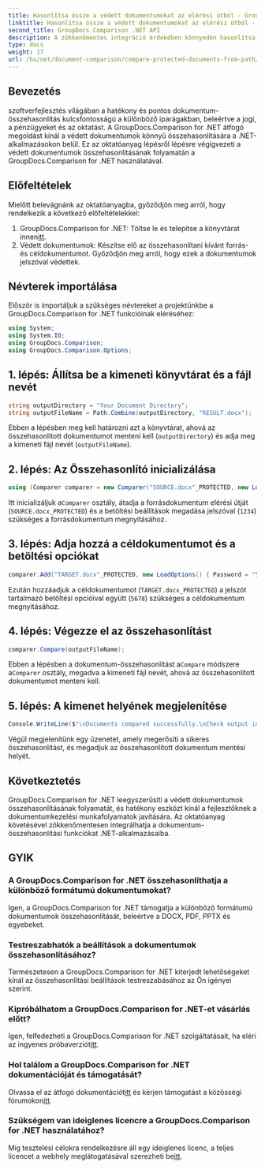 ```yaml
---
title: Hasonlítsa össze a védett dokumentumokat az elérési útból - GroupDocs.Comparison for .NET
linktitle: Hasonlítsa össze a védett dokumentumokat az elérési útból - GroupDocs.Comparison for .NET
second_title: GroupDocs.Comparison .NET API
description: A zökkenőmentes integráció érdekében könnyedén hasonlítsa össze a védett dokumentumokat a .NET-ben a GroupDocs.Comparison segítségével. Fokozza a dokumentumkezelési munkafolyamatot.
type: docs
weight: 17
url: /hu/net/document-comparison/compare-protected-documents-from-path/
---
```

## Bevezetés
szoftverfejlesztés világában a hatékony és pontos dokumentum-összehasonlítás kulcsfontosságú a különböző iparágakban, beleértve a jogi, a pénzügyeket és az oktatást. A GroupDocs.Comparison for .NET átfogó megoldást kínál a védett dokumentumok könnyű összehasonlítására a .NET-alkalmazásokon belül. Ez az oktatóanyag lépésről lépésre végigvezeti a védett dokumentumok összehasonlításának folyamatán a GroupDocs.Comparison for .NET használatával.
## Előfeltételek
Mielőtt belevágnánk az oktatóanyagba, győződjön meg arról, hogy rendelkezik a következő előfeltételekkel:
1.  GroupDocs.Comparison for .NET: Töltse le és telepítse a könyvtárat innen[itt](https://releases.groupdocs.com/comparison/net/).
2. Védett dokumentumok: Készítse elő az összehasonlítani kívánt forrás- és céldokumentumot. Győződjön meg arról, hogy ezek a dokumentumok jelszóval védettek.

## Névterek importálása
Először is importáljuk a szükséges névtereket a projektünkbe a GroupDocs.Comparison for .NET funkcióinak eléréséhez:
```csharp
using System;
using System.IO;
using GroupDocs.Comparison;
using GroupDocs.Comparison.Options;
```

## 1. lépés: Állítsa be a kimeneti könyvtárat és a fájl nevét
```csharp
string outputDirectory = "Your Document Directory";
string outputFileName = Path.Combine(outputDirectory, "RESULT.docx");
```
Ebben a lépésben meg kell határozni azt a könyvtárat, ahová az összehasonlított dokumentumot menteni kell (`outputDirectory`) és adja meg a kimeneti fájl nevét (`outputFileName`).
## 2. lépés: Az Összehasonlító inicializálása
```csharp
using (Comparer comparer = new Comparer("SOURCE.docx"_PROTECTED, new LoadOptions(){ Password = "1234" }))
```
 Itt inicializáljuk a`Comparer` osztály, átadja a forrásdokumentum elérési útját (`SOURCE.docx_PROTECTED`) és a betöltési beállítások megadása jelszóval (`1234`) szükséges a forrásdokumentum megnyitásához.
## 3. lépés: Adja hozzá a céldokumentumot és a betöltési opciókat
```csharp
comparer.Add("TARGET.docx"_PROTECTED, new LoadOptions() { Password = "5678" });
```
Ezután hozzáadjuk a céldokumentumot (`TARGET.docx_PROTECTED`) a jelszót tartalmazó betöltési opcióival együtt (`5678`) szükséges a céldokumentum megnyitásához.
## 4. lépés: Végezze el az összehasonlítást
```csharp
comparer.Compare(outputFileName);
```
 Ebben a lépésben a dokumentum-összehasonlítást a`Compare` módszere a`Comparer` osztály, megadva a kimeneti fájl nevét, ahová az összehasonlított dokumentumot menteni kell.
## 5. lépés: A kimenet helyének megjelenítése
```csharp
Console.WriteLine($"\nDocuments compared successfully.\nCheck output in {Directory.GetCurrentDirectory()}.");
```
Végül megjelenítünk egy üzenetet, amely megerősíti a sikeres összehasonlítást, és megadjuk az összehasonlított dokumentum mentési helyét.

## Következtetés
GroupDocs.Comparison for .NET leegyszerűsíti a védett dokumentumok összehasonlításának folyamatát, és hatékony eszközt kínál a fejlesztőknek a dokumentumkezelési munkafolyamatok javítására. Az oktatóanyag követésével zökkenőmentesen integrálhatja a dokumentum-összehasonlítási funkciókat .NET-alkalmazásaiba.
## GYIK
### A GroupDocs.Comparison for .NET összehasonlíthatja a különböző formátumú dokumentumokat?
Igen, a GroupDocs.Comparison for .NET támogatja a különböző formátumú dokumentumok összehasonlítását, beleértve a DOCX, PDF, PPTX és egyebeket.
### Testreszabhatók a beállítások a dokumentumok összehasonlításához?
Természetesen a GroupDocs.Comparison for .NET kiterjedt lehetőségeket kínál az összehasonlítási beállítások testreszabásához az Ön igényei szerint.
### Kipróbálhatom a GroupDocs.Comparison for .NET-et vásárlás előtt?
 Igen, felfedezheti a GroupDocs.Comparison for .NET szolgáltatásait, ha eléri az ingyenes próbaverziót[itt](https://releases.groupdocs.com/).
### Hol találom a GroupDocs.Comparison for .NET dokumentációját és támogatását?
 Olvassa el az átfogó dokumentációt[itt](https://reference.groupdocs.com/comparison/net/) és kérjen támogatást a közösségi fórumokon[itt](https://forum.groupdocs.com/c/comparison/12).
### Szükségem van ideiglenes licencre a GroupDocs.Comparison for .NET használatához?
 Míg tesztelési célokra rendelkezésre áll egy ideiglenes licenc, a teljes licencet a webhely meglátogatásával szerezheti be[itt](https://purchase.groupdocs.com/buy).